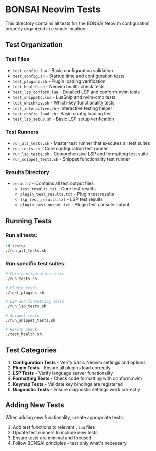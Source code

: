 # BONSAI Neovim Tests

This directory contains all tests for the BONSAI Neovim configuration, properly organized in a single location.

## Test Organization

### Test Files
- `test_config.lua` - Basic configuration validation  
- `test_config.sh` - Startup time and configuration tests
- `test_plugins.sh` - Plugin loading verification
- `test_health.sh` - Neovim health check tests
- `test_lsp_conform.lua` - Detailed LSP and conform.nvim tests
- `test_snippets.lua` - LuaSnip and nvim-cmp tests
- `test_whichkey.sh` - Which-key functionality tests
- `test_interactive.sh` - Interactive testing helper
- `test_config_load.sh` - Basic config loading test
- `test_lsp_setup.sh` - Basic LSP setup verification

### Test Runners
- `run_all_tests.sh` - Master test runner that executes all test suites
- `run_tests.sh` - Core configuration test runner
- `run_lsp_tests.sh` - Comprehensive LSP and formatting test suite
- `run_snippet_tests.sh` - Snippet functionality test runner

### Results Directory
- `results/` - Contains all test output files
  - `test_results.txt` - Core test results
  - `plugin_test_results.txt` - Plugin test results
  - `lsp_test_results.txt` - LSP test results
  - `plugin_test_output.txt` - Plugin test console output

## Running Tests

### Run all tests:
```bash
cd tests/
./run_all_tests.sh
```

### Run specific test suites:
```bash
# Core configuration tests
./run_tests.sh

# Plugin tests
./test_plugins.sh

# LSP and formatting tests
./run_lsp_tests.sh

# Snippet tests
./run_snippet_tests.sh

# Health check
./test_health.sh
```

## Test Categories

1. **Configuration Tests** - Verify basic Neovim settings and options
2. **Plugin Tests** - Ensure all plugins load correctly
3. **LSP Tests** - Verify language server functionality
4. **Formatting Tests** - Check code formatting with conform.nvim
5. **Keymap Tests** - Validate key bindings are registered
6. **Diagnostic Tests** - Ensure diagnostic settings work correctly

## Adding New Tests

When adding new functionality, create appropriate tests:

1. Add test functions to relevant `.lua` files
2. Update test runners to include new tests
3. Ensure tests are minimal and focused
4. Follow BONSAI principles - test only what's necessary